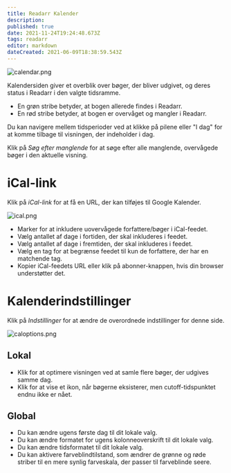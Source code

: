 ```yaml
---
title: Readarr Kalender
description: 
published: true
date: 2021-11-24T19:24:48.673Z
tags: readarr
editor: markdown
dateCreated: 2021-06-09T18:38:59.543Z
---
```


![calendar.png](/assets/readarr/calendar.png)

Kalendersiden giver et overblik over bøger, der bliver udgivet, og deres status i Readarr i den valgte tidsramme.

- En grøn stribe betyder, at bogen allerede findes i Readarr.
- En rød stribe betyder, at bogen er overvåget og mangler i Readarr.

Du kan navigere mellem tidsperioder ved at klikke på pilene eller "I dag" for at komme tilbage til visningen, der indeholder i dag.

Klik på *Søg efter manglende* for at søge efter alle manglende, overvågede bøger i den aktuelle visning.

# iCal-link

Klik på *iCal-link* for at få en URL, der kan tilføjes til Google Kalender.

![ical.png](/assets/readarr/ical.png)

- Marker for at inkludere uovervågede forfattere/bøger i iCal-feedet.
- Vælg antallet af dage i fortiden, der skal inkluderes i feedet.
- Vælg antallet af dage i fremtiden, der skal inkluderes i feedet.
- Vælg en tag for at begrænse feedet til kun de forfattere, der har en matchende tag.
- Kopier iCal-feedets URL eller klik på abonner-knappen, hvis din browser understøtter det.

# Kalenderindstillinger

Klik på *Indstillinger* for at ændre de overordnede indstillinger for denne side.

![caloptions.png](/assets/readarr/caloptions.png)

## Lokal

- Klik for at optimere visningen ved at samle flere bøger, der udgives samme dag.
- Klik for at vise et ikon, når bøgerne eksisterer, men cutoff-tidspunktet endnu ikke er nået.

## Global

- Du kan ændre ugens første dag til dit lokale valg.
- Du kan ændre formatet for ugens kolonneoverskrift til dit lokale valg.
- Du kan ændre tidsformatet til dit lokale valg.
- Du kan aktivere farveblindtilstand, som ændrer de grønne og røde striber til en mere synlig farveskala, der passer til farveblinde seere.